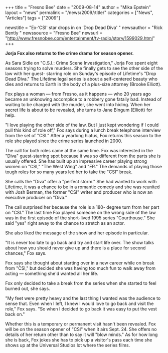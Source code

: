 +++
title = "Fresno Bee"
date = "2009-08-14"
author = "Mika Epstein"
layout = "news"
permalink = "/news/2009/:title/"
categories = ["News", "Articles"]
tags = ["2009"]

newstitle = "Ex-&#8216;CSI' star drops in on &#8216;Drop Dead Diva' "
newsauthor = "Rick Bently "
newssource = "Fresno Bee"
newsurl = "http://www.fresnobee.com/entertainment/tv-radio/story/1599029.html"
+++

**Jorja Fox also returns to the crime drama for season opener.**

As Sara Sidle on "C.S.I.: Crime Scene Investigation," Jorja Fox spent eight seasons trying to solve murders. She finally gets to see the other side of the law with her guest- starring role on Sunday's episode of Lifetime's "Drop Dead Diva." The Lifetime legal series is about a self-centered beauty who dies and returns to Earth in the body of a plus-size attorney (Brooke Elliott).

Fox plays a woman &#8212; from Fresno, as it happens &#8212; who 20 years ago became an unknowing accomplice to a robbery gone fatally bad. Instead of waiting to be charged with the murder, she went into hiding. When her secret life is about to be revealed, she turns to Jane Bingum (Elliott) for help.

"I love playing the other side of the law. But I just kept wondering if I could pull this kind of role off," Fox says during a lunch break telephone interview from the set of "CSI." After a yearlong hiatus, Fox returns this season to the role she played since the crime series launched in 2000.

The call for both roles came at the same time. Fox was interested in the "Diva" guest-starring spot because it was so different from the parts she is usually offered. She has built up an impressive career playing strong women on "CSI," "The West Wing" and "ER." The demands of playing those tough roles for so many years led her to take the "CSI" break.

She calls the "Diva" offer a "perfect storm." She had wanted to work with Lifetime, it was a chance to be in a romantic comedy and she was reunited with Josh Berman, the former "CSI" writer and producer who is now an executive producer on "Diva." 

The call surprised her because the role is a 180- degree turn from her part on "CSI." The last time Fox played someone on the wrong side of the law was in the first episode of the short-lived 1995 series "Courthouse." She said "yes" right away to the chance to stretch as an actor.

She also liked the message of the show and her episode in particular.

"It is never too late to go back and try and start life over. The show talks about how you should never give up and there is a place for second chances," Fox says.

Fox says she thought about starting over in a new career while on break from "CSI," but decided she was having too much fun to walk away from acting &#8212; something she'd wanted all her life.

Fox only decided to take a break from the series when she started to feel burned out, she says.

"My feet were pretty heavy and the last thing I wanted was the audience to sense that. Even when I left, I knew I would love to go back and visit the role," Fox says. "So when I decided to go back it was easy to put the vest back on."

Whether this is a temporary or permanent visit hasn't been revealed. Fox will be on the season opener of "CSI" when it airs Sept. 24. She offers no details of her return other than to say it will "blow minds." As for how long she is back, Fox jokes she has to pick up a visitor's pass each time she shows up at the Universal Studios lot where the series films.

